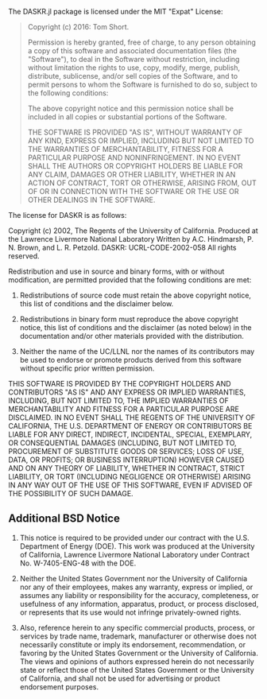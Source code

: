The DASKR.jl package is licensed under the MIT "Expat" License:

> Copyright (c) 2016: Tom Short.
> 
> Permission is hereby granted, free of charge, to any person obtaining a copy
> of this software and associated documentation files (the "Software"), to deal
> in the Software without restriction, including without limitation the rights
> to use, copy, modify, merge, publish, distribute, sublicense, and/or sell
> copies of the Software, and to permit persons to whom the Software is
> furnished to do so, subject to the following conditions:
> 
> The above copyright notice and this permission notice shall be included in all
> copies or substantial portions of the Software.
> 
> THE SOFTWARE IS PROVIDED "AS IS", WITHOUT WARRANTY OF ANY KIND, EXPRESS OR
> IMPLIED, INCLUDING BUT NOT LIMITED TO THE WARRANTIES OF MERCHANTABILITY,
> FITNESS FOR A PARTICULAR PURPOSE AND NONINFRINGEMENT. IN NO EVENT SHALL THE
> AUTHORS OR COPYRIGHT HOLDERS BE LIABLE FOR ANY CLAIM, DAMAGES OR OTHER
> LIABILITY, WHETHER IN AN ACTION OF CONTRACT, TORT OR OTHERWISE, ARISING FROM,
> OUT OF OR IN CONNECTION WITH THE SOFTWARE OR THE USE OR OTHER DEALINGS IN THE
> SOFTWARE.
> 

The license for DASKR is as follows:

Copyright (c) 2002, The Regents of the University of California. 
Produced at the Lawrence Livermore National Laboratory 
Written by A.C. Hindmarsh, P. N. Brown, and L. R. Petzold.
DASKR: UCRL-CODE-2002-058
All rights reserved. 

Redistribution and use in source and binary forms, with or without
modification, are permitted provided that the following conditions
are met:

1. Redistributions of source code must retain the above copyright
notice, this list of conditions and the disclaimer below.

2. Redistributions in binary form must reproduce the above copyright
notice, this list of conditions and the disclaimer (as noted below)
in the documentation and/or other materials provided with the
distribution.

3. Neither the name of the UC/LLNL nor the names of its contributors
may be used to endorse or promote products derived from this software
without specific prior written permission.

THIS SOFTWARE IS PROVIDED BY THE COPYRIGHT HOLDERS AND CONTRIBUTORS
"AS IS" AND ANY EXPRESS OR IMPLIED WARRANTIES, INCLUDING, BUT NOT
LIMITED TO, THE IMPLIED WARRANTIES OF MERCHANTABILITY AND FITNESS
FOR A PARTICULAR PURPOSE ARE DISCLAIMED. IN NO EVENT SHALL THE
REGENTS OF THE UNIVERSITY OF CALIFORNIA, THE U.S. DEPARTMENT OF ENERGY
OR CONTRIBUTORS BE LIABLE FOR ANY DIRECT, INDIRECT, INCIDENTAL,
SPECIAL, EXEMPLARY, OR CONSEQUENTIAL DAMAGES (INCLUDING, BUT NOT
LIMITED TO, PROCUREMENT OF SUBSTITUTE GOODS OR SERVICES; LOSS OF USE,
DATA, OR PROFITS; OR BUSINESS INTERRUPTION) HOWEVER CAUSED AND ON ANY
THEORY OF LIABILITY, WHETHER IN CONTRACT, STRICT LIABILITY, OR TORT
(INCLUDING NEGLIGENCE OR OTHERWISE) ARISING IN ANY WAY OUT OF THE USE
OF THIS SOFTWARE, EVEN IF ADVISED OF THE POSSIBILITY OF SUCH DAMAGE.

Additional BSD Notice
---------------------
1. This notice is required to be provided under our contract with
the U.S. Department of Energy (DOE). This work was produced at the
University of California, Lawrence Livermore National Laboratory
under Contract No. W-7405-ENG-48 with the DOE.

2. Neither the United States Government nor the University of
California nor any of their employees, makes any warranty, express
or implied, or assumes any liability or responsibility for the
accuracy, completeness, or usefulness of any information, apparatus,
product, or process disclosed, or represents that its use would not
infringe privately-owned rights.

3. Also, reference herein to any specific commercial products,
process, or services by trade name, trademark, manufacturer or
otherwise does not necessarily constitute or imply its endorsement,
recommendation, or favoring by the United States Government or the
University of California. The views and opinions of authors expressed
herein do not necessarily state or reflect those of the United States
Government or the University of California, and shall not be used for
advertising or product endorsement purposes.
